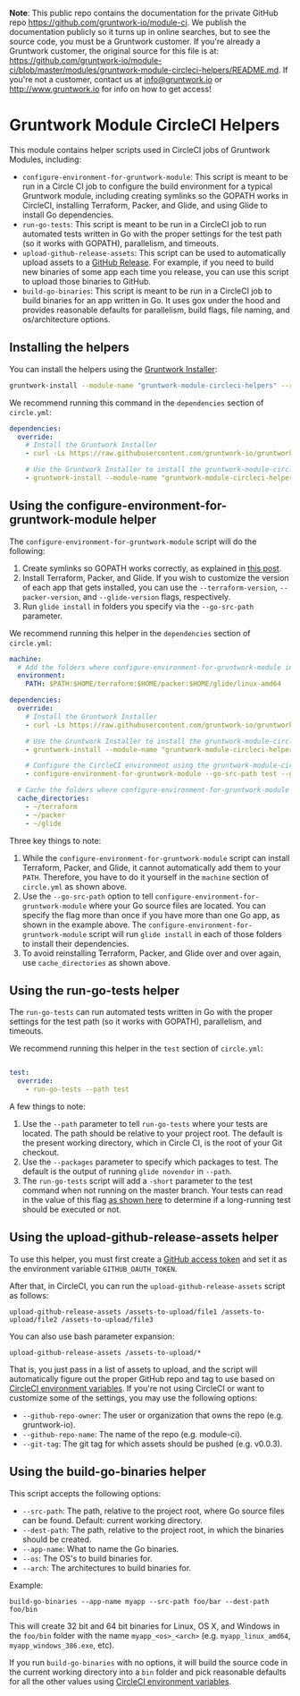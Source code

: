 **Note**: This public repo contains the documentation for the private GitHub repo <https://github.com/gruntwork-io/module-ci>.
We publish the documentation publicly so it turns up in online searches, but to see the source code, you must be a Gruntwork customer.
If you're already a Gruntwork customer, the original source for this file is at: <https://github.com/gruntwork-io/module-ci/blob/master/modules/gruntwork-module-circleci-helpers/README.md>.
If you're not a customer, contact us at <info@gruntwork.io> or <http://www.gruntwork.io> for info on how to get access!

# Gruntwork Module CircleCI Helpers

This module contains helper scripts used in CircleCI jobs of Gruntwork Modules, including:

* `configure-environment-for-gruntwork-module`: This script is meant to be run in a Circle CI job to configure the
  build environment for a typical Gruntwork module, including creating symlinks so the GOPATH works in CircleCI,
  installing Terraform, Packer, and Glide, and using Glide to install Go dependencies.
* `run-go-tests`: This script is meant to be run in a CircleCI job to run automated tests written in Go with the proper
  settings for the test path (so it works with GOPATH), parallelism, and timeouts.
* `upload-github-release-assets`: This script can be used to automatically upload assets to a [GitHub
  Release](https://help.github.com/articles/about-releases/). For example, if you need to build new binaries of some
  app each time you release, you can use this script to upload those binaries to GitHub.
* `build-go-binaries`: This script is meant to be run in a CircleCI job to build binaries for an app written in Go. It
  uses gox under the hood and provides reasonable defaults for parallelism, build flags, file naming, and
  os/architecture options.

## Installing the helpers

You can install the helpers using the [Gruntwork Installer](https://github.com/gruntwork-io/gruntwork-installer):

```bash
gruntwork-install --module-name "gruntwork-module-circleci-helpers" --repo "https://github.com/gruntwork-io/module-ci" --tag "0.0.1"
```

We recommend running this command in the `dependencies` section of `circle.yml`:

```yaml
dependencies:
  override:
    # Install the Gruntwork Installer
    - curl -Ls https://raw.githubusercontent.com/gruntwork-io/gruntwork-installer/master/bootstrap-gruntwork-installer.sh | bash /dev/stdin --version 0.0.9

    # Use the Gruntwork Installer to install the gruntwork-module-circleci-helpers module
    - gruntwork-install --module-name "gruntwork-module-circleci-helpers" --repo "https://github.com/gruntwork-io/module-ci" --tag "0.0.5"
```

## Using the configure-environment-for-gruntwork-module helper

The `configure-environment-for-gruntwork-module` script will do the following:

1. Create symlinks so GOPATH works correctly, as explained in [this
   post](https://robots.thoughtbot.com/configure-circleci-for-go).
1. Install Terraform, Packer, and Glide. If you wish to customize the version of each app that gets installed, you can
   use the `--terraform-version`, `--packer-version`, and `--glide-version` flags, respectively.
1. Run `glide install` in folders you specify via the `--go-src-path` parameter.

We recommend running this helper in the `dependencies` section of `circle.yml`:

```yaml
machine:
  # Add the folders where configure-environment-for-gruntwork-module installs binaries to the PATH
  environment:
    PATH: $PATH:$HOME/terraform:$HOME/packer:$HOME/glide/linux-amd64

dependencies:
  override:
    # Install the Gruntwork Installer
    - curl -Ls https://raw.githubusercontent.com/gruntwork-io/gruntwork-installer/master/bootstrap-gruntwork-installer.sh | bash /dev/stdin --version 0.0.9

    # Use the Gruntwork Installer to install the gruntwork-module-circleci-helpers module
    - gruntwork-install --module-name "gruntwork-module-circleci-helpers" --repo "https://github.com/gruntwork-io/module-ci" --tag "0.0.1"

    # Configure the CircleCI environment using the gruntwork-module-circleci-helpers module
    - configure-environment-for-gruntwork-module --go-src-path test --go-src-path modules/my-go-app

  # Cache the folders where configure-environment-for-gruntwork-module installs binaries
  cache_directories:
    - ~/terraform
    - ~/packer
    - ~/glide
```

Three key things to note:

1. While the `configure-environment-for-gruntwork-module` script can install Terraform, Packer, and Glide, it cannot
   automatically add them to your `PATH`. Therefore, you have to do it yourself in the `machine` section of
   `circle.yml` as shown above.
1. Use the `--go-src-path` option to tell `configure-environment-for-gruntwork-module` where your Go source files are
   located. You can specify the flag more than once if you have more than one Go app, as shown in the example above.
   The `configure-environment-for-gruntwork-module` script will run `glide install` in each of those folders to
   install their dependencies.
1. To avoid reinstalling Terraform, Packer, and Glide over and over again, use `cache_directories` as shown above.

## Using the run-go-tests helper

The `run-go-tests` can run automated tests written in Go with the proper settings for the test path (so it works with
GOPATH), parallelism, and timeouts.

We recommend running this helper in the `test` section of `circle.yml`:

```yaml

test:
  override:
    - run-go-tests --path test
```

A few things to note:

1. Use the `--path` parameter to tell `run-go-tests` where your tests are located. The path should be relative to your
   project root. The default is the present working directory, which in Circle CI, is the root of your Git checkout.
1. Use the `--packages` parameter to specify which packages to test. The default is the output of running
   `glide novendor` in `--path`.
1. The `run-go-tests` script will add a `-short` parameter to the test command when not running on the master branch.
   Your tests can read in the value of this flag [as shown here](https://golang.org/pkg/testing/) to determine if a
   long-running test should be executed or not.

## Using the upload-github-release-assets helper

To use this helper, you must first create a [GitHub access
token](https://help.github.com/articles/creating-an-access-token-for-command-line-use/) and set it as the environment
variable `GITHUB_OAUTH_TOKEN`.

After that, in CircleCI, you can run the `upload-github-release-assets` script as follows:

```
upload-github-release-assets /assets-to-upload/file1 /assets-to-upload/file2 /assets-to-upload/file3
```

You can also use bash parameter expansion:

```
upload-github-release-assets /assets-to-upload/*
```

That is, you just pass in a list of assets to upload, and the script will automatically figure out the proper GitHub
repo and tag to use based on [CircleCI environment variables](https://circleci.com/docs/environment-variables/). If
you're not using CircleCI or want to customize some of the settings, you may use the following options:

* `--github-repo-owner`: The user or organization that owns the repo (e.g. gruntwork-io).
* `--github-repo-name`: The name of the repo (e.g. module-ci).
* `--git-tag`: The git tag for which assets should be pushed (e.g. v0.0.3).

## Using the build-go-binaries helper

This script accepts the following options:

* `--src-path`: The path, relative to the project root, where Go source files can be found. Default: current working
  directory.
* `--dest-path`: The path, relative to the project root, in which the binaries should be created.
* `--app-name`: What to name the Go binaries.
* `--os`: The OS's to build binaries for.
* `--arch`: The architectures to build binaries for.

Example:

```
build-go-binaries --app-name myapp --src-path foo/bar --dest-path foo/bin
```

This will create 32 bit and 64 bit binaries for Linux, OS X, and Windows in the `foo/bin` folder with the name
`myapp_<os>_<arch>` (e.g. `myapp_linux_amd64`, `myapp_windows_386.exe`, etc).

If you run `build-go-binaries` with no options, it will build the source code in the current working directory into a
`bin` folder and pick reasonable defaults for all the other values using [CircleCI environment
variables](https://circleci.com/docs/environment-variables/).

